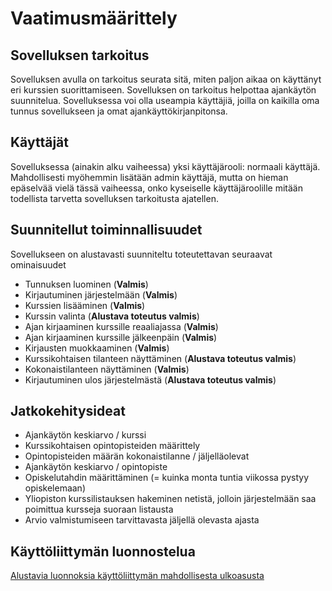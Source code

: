 # Vaatimusmäärittely

## Sovelluksen tarkoitus

Sovelluksen avulla on tarkoitus seurata sitä, miten paljon aikaa on käyttänyt eri kurssien suorittamiseen. Sovelluksen on tarkoitus helpottaa ajankäytön suunnitelua. Sovelluksessa voi olla useampia käyttäjiä, joilla on kaikilla oma tunnus sovellukseen ja omat ajankäyttökirjanpitonsa.

## Käyttäjät

Sovelluksessa (ainakin alku vaiheessa) yksi käyttäjärooli: normaali käyttäjä. Mahdollisesti myöhemmin lisätään admin käyttäjä, mutta on hieman epäselvää vielä tässä vaiheessa, onko kyseiselle käyttäjäroolille mitään todellista tarvetta sovelluksen tarkoitusta ajatellen.

## Suunnitellut toiminnallisuudet

Sovellukseen on alustavasti suunniteltu toteutettavan seuraavat ominaisuudet

- Tunnuksen luominen (**Valmis**)
- Kirjautuminen järjestelmään (**Valmis**)
- Kurssien lisääminen (**Valmis**)
- Kurssin valinta (**Alustava toteutus valmis**)
- Ajan kirjaaminen kurssille reaaliajassa (**Valmis**)
- Ajan kirjaaminen kurssille jälkeenpäin (**Valmis**)
- Kirjausten muokkaaminen (**Valmis**)
- Kurssikohtaisen tilanteen näyttäminen (**Alustava toteutus valmis**)
- Kokonaistilanteen näyttäminen (**Valmis**)
- Kirjautuminen ulos järjestelmästä (**Alustava toteutus valmis**)

## Jatkokehitysideat

- Ajankäytön keskiarvo / kurssi
- Kurssikohtaisen opintopisteiden määrittely
- Opintopisteiden määrän kokonaistilanne / jäljelläolevat
- Ajankäytön keskiarvo / opintopiste
- Opiskelutahdin määrittäminen (= kuinka monta tuntia viikossa pystyy opiskelemaan)
- Yliopiston kurssilistauksen hakeminen netistä, jolloin järjestelmään saa poimittua kursseja suoraan listausta
- Arvio valmistumiseen tarvittavasta jäljellä olevasta ajasta

## Käyttöliittymän luonnostelua

[Alustavia luonnoksia käyttöliittymän mahdollisesta ulkoasusta](https://github.com/nikomn/ot-harjoitustyo/blob/master/dokumentaatio/kauttoliittymaluonnos.md)
